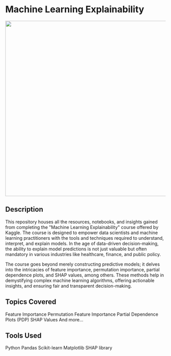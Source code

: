# Machine Learning Explainability

<div align="center">
<img src="https://github.com/robsoncserafim/Machine_Learning_Explainability/assets/99512194/78477a47-c8f1-460d-9ef1-8a2e84337411" width="550px" />
</div>

## Description
This repository houses all the resources, notebooks, and insights gained from completing the "Machine Learning Explainability" course offered by Kaggle. The course is designed to empower data scientists and machine learning practitioners with the tools and techniques required to understand, interpret, and explain models. In the age of data-driven decision-making, the ability to explain model predictions is not just valuable but often mandatory in various industries like healthcare, finance, and public policy.

The course goes beyond merely constructing predictive models; it delves into the intricacies of feature importance, permutation importance, partial dependence plots, and SHAP values, among others. These methods help in demystifying complex machine learning algorithms, offering actionable insights, and ensuring fair and transparent decision-making.

## Topics Covered
Feature Importance
Permutation Feature Importance
Partial Dependence Plots (PDP)
SHAP Values
And more...

## Tools Used
Python
Pandas
Scikit-learn
Matplotlib
SHAP library
